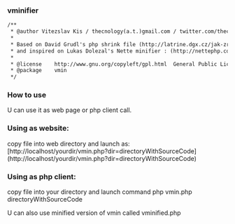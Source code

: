 ### vminifier
```html
/**
 * @author Vitezslav Kis / thecnology(a.t.)gmail.com / twitter.com/thecnology
 * 
 * Based on David Grudl's php shrink file (http://latrine.dgx.cz/jak-zredukovat-php-skripty)
 * and inspired on Lukas Dolezal's Nette minifier : (http://nettephp.com/cs/extras/nette-minifier)
 * 
 * @license    http://www.gnu.org/copyleft/gpl.html  General Public License 
 * @package    vmin
 */
```
### How to use

 U can use it as web page or php client call.
 
###  Using as website: 
 copy file into web directory and launch as: [http://localhost/yourdir/vmin.php?dir=directoryWithSourceCode] (http://localhost/yourdir/vmin.php?dir=directoryWithSourceCode)
 
 ###  Using as php client:
 copy file into your directory and launch command php vmin.php directoryWithSourceCode
 
 U can also use minified version of vmin called vminified.php
 